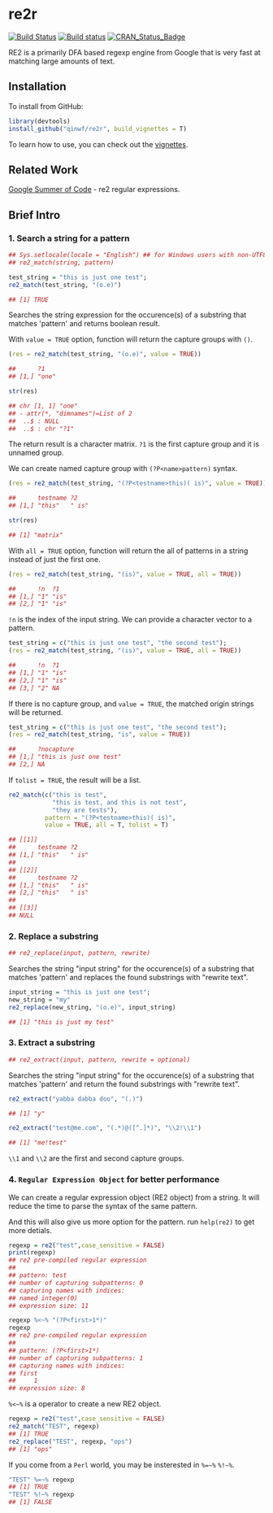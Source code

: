 # re2r

[![Build Status](https://travis-ci.org/qinwf/re2r.svg?branch=master)](https://travis-ci.org/qinwf/re2r) [![Build status](https://ci.appveyor.com/api/projects/status/n34unrvurpv18si5/branch/master?svg=true)](https://ci.appveyor.com/project/qinwf/re2r/branch/master) [![CRAN_Status_Badge](http://www.r-pkg.org/badges/version/re2r)](http://cran.r-project.org/package=re2r) 


RE2 is a primarily DFA based regexp engine from Google that is very fast at matching large amounts of text.

## Installation

To install from GitHub:

```r
library(devtools)
install_github("qinwf/re2r", build_vignettes = T)
```

To learn how to use, you can check out the [vignettes](vignettes/re2r-intro.Rmd).

## Related Work

[Google Summer of Code](https://github.com/rstats-gsoc/gsoc2016/wiki/re2-regular-expressions) - re2 regular expressions.

## Brief Intro

### 1. Search a string for a pattern

```r
## Sys.setlocale(locale = "English") ## for Windows users with non-UTF8 locale
## re2_match(string, pattern)

test_string = "this is just one test";
re2_match(test_string, "(o.e)")
```

```r
## [1] TRUE
```

Searches the string expression for the occurence(s) of a substring that matches 'pattern' and returns boolean result.

With `value = TRUE` option, function will return the capture groups with `()`.

```r
(res = re2_match(test_string, "(o.e)", value = TRUE))

##      ?1   
## [1,] "one"

str(res)

## chr [1, 1] "one"
## - attr(*, "dimnames")=List of 2
##  ..$ : NULL
##  ..$ : chr "?1"
```

The return result is a character matrix. `?1` is the first capture group and it is unnamed group.

We can create named capture group with `(?P<name>pattern)` syntax.

```r
(res = re2_match(test_string, "(?P<testname>this)( is)", value = TRUE))

##      testname ?2   
## [1,] "this"   " is"

str(res)

## [1] "matrix"
```

With `all = TRUE` option, function will return the all of patterns in a string instead of just the first one.

```r
(res = re2_match(test_string, "(is)", value = TRUE, all = TRUE))
```

```r
##      !n  ?1  
## [1,] "1" "is"
## [2,] "1" "is"
```

`!n` is the index of the input string. We can provide a character vector to a pattern.

```r
test_string = c("this is just one test", "the second test");
(res = re2_match(test_string, "(is)", value = TRUE, all = TRUE))
```

```r
##      !n  ?1  
## [1,] "1" "is"
## [2,] "1" "is"
## [3,] "2" NA  
```

If there is no capture group, and `value = TRUE`, the matched origin strings will be returned.

```r
test_string = c("this is just one test", "the second test");
(res = re2_match(test_string, "is", value = TRUE))
```

```r
##      ?nocapture             
## [1,] "this is just one test"
## [2,] NA    
```

If `tolist = TRUE`, the result will be a list.

```r
re2_match(c("this is test", 
            "this is test, and this is not test", 
            "they are tests"), 
          pattern = "(?P<testname>this)( is)", 
          value = TRUE, all = T, tolist = T)
```

```r
## [[1]]
##      testname ?2   
## [1,] "this"   " is"
##
## [[2]]
##      testname ?2   
## [1,] "this"   " is"
## [2,] "this"   " is"
## 
## [[3]]
## NULL
```

### 2. Replace a substring

```r
## re2_replace(input, pattern, rewrite)
```

Searches the string "input string" for the occurence(s) of a substring that matches 'pattern' and replaces the found substrings with "rewrite text".

```r
input_string = "this is just one test";
new_string = "my"
re2_replace(new_string, "(o.e)", input_string)
```

```r
## [1] "this is just my test"
```

### 3. Extract a substring

```r
## re2_extract(input, pattern, rewrite = optional)
```

Searches the string "input string" for the occurence(s) of a substring that matches 'pattern' and return the found substrings with "rewrite text".

```r
re2_extract("yabba dabba doo", "(.)")
```

```r
## [1] "y"
```

```r
re2_extract("test@me.com", "(.*)@([^.]*)", "\\2!\\1")
```

```r
## [1] "me!test"
```

`\\1` and `\\2` are the first and second capture groups.

### 4. `Regular Expression Object` for better performance

We can create a regular expression object (RE2 object) from a string. It will reduce the time to parse the syntax of the same pattern. 

And this will also give us more option for the pattern. run `help(re2)` to get more detials.

```r
regexp = re2("test",case_sensitive = FALSE)
print(regexp)
## re2 pre-compiled regular expression
## 
## pattern: test
## number of capturing subpatterns: 0
## capturing names with indices: 
## named integer(0)
## expression size: 11

regexp %<~% "(?P<first>1*)"
regexp
## re2 pre-compiled regular expression
## 
## pattern: (?P<first>1*)
## number of capturing subpatterns: 1
## capturing names with indices: 
## first 
##     1 
## expression size: 8
```

`%<~%` is a operator to create a new RE2 object.

```r
regexp = re2("test",case_sensitive = FALSE)
re2_match("TEST", regexp)
## [1] TRUE
re2_replace("TEST", regexp, "ops")
## [1] "ops"
```

If you come from a `Perl` world, you may be insterested in `%=~%`  `%!~%`.

```r
"TEST" %=~% regexp
## [1] TRUE
"TEST" %!~% regexp
## [1] FALSE
```
